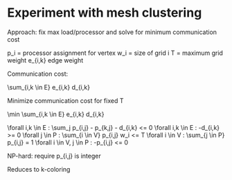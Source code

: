 # Experiment with mesh clustering

Approach: fix max load/processor and solve for minimum communication cost

p_i = processor assignment for vertex
w_i = size of grid i
T = maximum grid weight
e_{i,k} edge weight

Communication cost:

\sum_{i,k \in E} e_{i,k} d_{i,k}

Minimize communication cost for fixed T

\min \sum_{i,k \in E} e_{i,k} d_{i,k}

\forall i,k \in E : \sum_j p_{i,j} - p_{k,j} - d_{i,k} <= 0
\forall i,k \in E : -d_{i,k} >= 0
\forall j \in P : \sum_{i \in V} p_{i,j} w_i <= T
\forall i \in V : \sum_{j \in P} p_{i,j} = 1
\forall i \in V, j \in P : -p_{i,j} <= 0

NP-hard: require p_{i,j} is integer

Reduces to k-coloring
